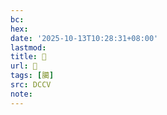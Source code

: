 ```yaml
---
bc:
hex:
date: '2025-10-13T10:28:31+08:00'
lastmod:
title: 􄯹
url: 􄯹
tags: [臈]
src: DCCV
note:
---
```

